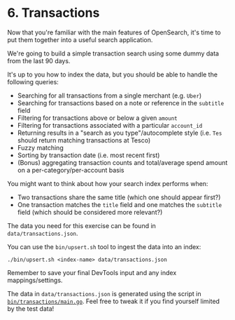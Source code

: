 # 6. Transactions

Now that you're familiar with the main features of OpenSearch, it's time to put them together into a useful search application.

We're going to build a simple transaction search using some dummy data from the last 90 days.

It's up to you how to index the data, but you should be able to handle the following queries:

* Searching for all transactions from a single merchant (e.g. `Uber`)
* Searching for transactions based on a note or reference in the `subtitle` field
* Filtering for transactions above or below a given `amount`
* Filtering for transactions associated with a particular `account_id`
* Returning results in a "search as you type"/autocomplete style (i.e. `Tes` should return matching transactions at Tesco)
* Fuzzy matching
* Sorting by transaction date (i.e. most recent first)
* (Bonus) aggregating transaction counts and total/average spend amount on a per-category/per-account basis

You might want to think about how your search index performs when:

* Two transactions share the same title (which one should appear first?)
* One transaction matches the `title` field and one matches the `subtitle` field (which should be considered more relevant?)

The data you need for this exercise can be found in `data/transactions.json`.

You can use the `bin/upsert.sh` tool to ingest the data into an index:

```
./bin/upsert.sh <index-name> data/transactions.json
```

Remember to save your final DevTools input and any index mappings/settings. 

The data in `data/transactions.json` is generated using the script in [`bin/transactions/main.go`](../bin/transactions/main.go). Feel free to tweak it if you find yourself limited by the test data!